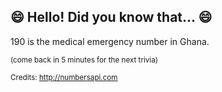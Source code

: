 ## 😄 Hello! Did you know that... 😄
190 is the medical emergency number in Ghana.

<sup>(come back in 5 minutes for the next trivia)</sup>


<sup>Credits: http://numbersapi.com</sup>
